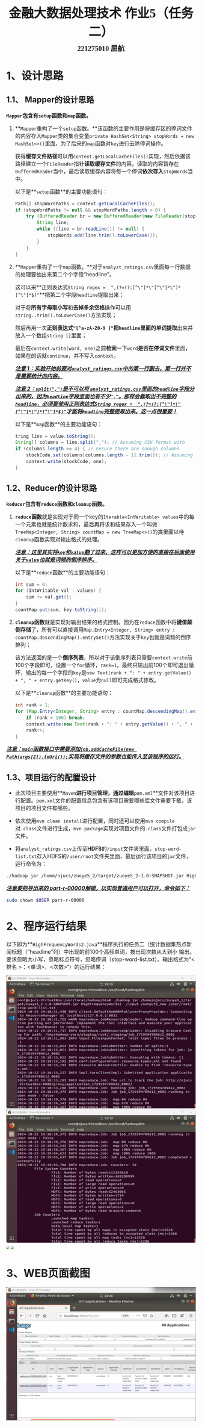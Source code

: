 <center><div style='height:4mm;'></div><div style="font-family:华文楷体;font-size:25pt;"><b>金融大数据处理技术 作业5（任务二）</b></div></center>

<center><div style='height:2mm;'></div><div style="font-family:华文楷体;font-size:14pt;"><b>221275010 屈航</b></div></center>

# 1、设计思路

## 1.1、 Mapper的设计思路

**`Mapper`包含有`setup`函数和`map`函数。**

1. **`Mapper`重构了一个`setup`函数。**该函数的主要作用是将缓存区的停词文件的内容存入`Mapper`类的集合变量`private HashSet<String> stopWords = new HashSet<>()`里面，为了后来的`map`函数对`key`进行去除停词操作。

   获得**缓存文件路径**可以用`context.getLocalCacheFiles()`实现，然后依据该路径建立一个`FileReader`指针**读取缓存文件**的内容，读取的内容暂存在`BufferedReader`当中，最后读取缓存内容将每一个停词**依次存入**`stopWords`当中。

   以下是**`setup`函数**的主要功能语句：

   ```java
   Path[] stopWordPaths = context.getLocalCacheFiles();
   if (stopWordPaths != null && stopWordPaths.length > 0) {
       try (BufferedReader br = new BufferedReader(new FileReader(stopWordPaths[0].toString()))) {
           String line;
           while ((line = br.readLine()) != null) {
               stopWords.add(line.trim().toLowerCase());
           }
       }
   }
   ```

2. **`Mapper`重构了一个`map`函数。**对于`analyst_ratings.csv`里面每一行数据的处理要抽出来第二个个字段“headline”。

   这可以采**正则表达式`String regex =  ",(?=(?:[^\"]*\"[^\"]*\")*[^\"]*$)"`**把第二个字段`headline`提取出来；

   对于将**所有字母取小写**和**去掉多余空格**操作可以用`string..trim().toLowerCase()`方法实现；
   
   然后再用一次**正则表达式`"[^a-zA-Z0-9 ]"`**把`headline`里面的**单词提取**出来并放入一个数组`string []`里面；
   
   最后在`context.write(word, one)`之前**检索**一下`word`**是否在停词文件**里面，如果在的话就`continue`，并不写入`context`。
   
   **<u>*注意 1：实验开始前要对`analyst_ratings.csv`中的第一行删去，第一行并不是需要统计的内容。*</u>**
   
   ***<u>注意 2：`split(",")`是不可以将 `analyst_ratings.csv`里面的`headline`字段分出来的，因为`headline`字段里面也有不少`","`。那样会截取出不完整的`headline`，必须要使用正则表达式`String regex =  ",(?=(?:[^\"]*\"[^\"]*\")*[^\"]*$)"`才能将`headline`完整提取出来。这一点很重要！</u>***
   
   以下是**`map`函数**的主要功能语句：
   
   ```java
   tring line = value.toString();
   String[] columns = line.split(","); // Assuming CSV format with    ',' as delimiter
   if (columns.length >= 4) { // Ensure there are enough columns
       stockCode.set(columns[columns.length - 1].trim()); // Assuming    stock code is in the last column 
       context.write(stockCode, one);
   }
   ```

## 1.2、Reducer的设计思路

**`Reducer`包含有`reduce`函数和`cleanup`函数。**

1. **`reduce`函数**就是实现对于同一个key的`Iterable<IntWritable> values`中的每一个元素也就是统计数求和，最后再将求和结果存入一个叫做`TreeMap<Integer, String> countMap = new TreeMap<>()`的类里面以待`cleanup`函数实现对输出格式的处理。
   
   **<u>*注意：这里其实将`key`和`value`翻了过来，这样可以更加方便的直接在后面使用关于`value`也就是词频的倒序排序。*</u>**
   
   以下是**`reduce`函数**的主要功能语句：
   
   ```java
   int sum = 0;
   for (IntWritable val : values) {
       sum += val.get();
   }
   countMap.put(sum, key.toString());
   ```
   
2. **`cleanup`函数**就是实现对输出结果的格式控制。因为在`reduce`函数中将**键值颠倒存储**了，所有可以直接调用`Map.Entry<Integer, String> entry : countMap.descendingMap().entrySet()`方法实现关于`key`也就是词频的倒序排列；
   
   该方法返回的是一个**倒序列表**，所以对于该倒序列表只需要`context.write`前100个字段即可，设置一个`for`循环，`rank=1`，最终只输出前100个即可退出循环，输出的每一个字段的`key`是`new Text(rank + ": " + entry.getValue() + ", " + entry.getKey()`，`value`为`null`即可完成格式修改。
   
   以下是**`cleanup`函数**的主要功能语句：
   
   ```java
   int rank = 1;
   for (Map.Entry<Integer, String> entry : countMap.descendingMap().entrySet()) {
       if (rank > 100) break;
       context.write(new Text(rank + ": " + entry.getValue() + ", " + entry.getKey()), null);
       rank++;
   }
   ```

***<u>注意：`main`函数接口中需要添加`job.addCacheFile(new Path(args[2]).toUri());`实现将缓存文件的参数也能传入至该程序的运行。</u>***

## 1.3、项目运行的配置设计

- 此次项目主要使用**`Maven`**进行项目管理，通过编辑**`pom.xml`**文件对该项目进行配置。`pom.xml`文件的配置信息包含有该项目需要哪些库文件需要下载，该项目的项目文件有哪些。


- 依次使用`mvn clean install`进行配置，同时还可以使用`mvn compile`对`.class`文件进行生成，`mvn package`实现对项目文件的`.class`文件打包成`jar`文件。


- 将`analyst_ratings.csv`上传至**HDFS**的`/input`文件夹里面，`stop-word-list.txt`存入HDFS的`/user/root`文件夹里面，最后运行该项目的`jar`文件，运行命令为：


```bash
./hadoop jar /home/njucs/zuoye5_2/target/zuoye5_2-1.0-SNAPSHOT.jar HighFrequencyWords2 /input /output2 /user/root/stop-word-list.txt
```

***<u>注意要把导出来的 part-r-00000解锁，以实现普通用户可以打开，命令如下：</u>***

```bash
sudo chown $USER part-r-00000
```

# 2、程序运行结果

以下即为**`HighFrequencyWords2.java`**程序执行的任务二（统计数据集热点新闻标题（“headline”列）中出现的前100个⾼频单词，按出现次数从⼤到⼩
输出。要求忽略⼤⼩写，忽略标点符号，忽略停词（stop-word-list.txt）。输出格式为"<排名
\>：<单词>，<次数>“）的运行结果：

<img src="screenshot\1.png" style="zoom:50%;" />

<img src="screenshot\2.png" style="zoom:50%;" />

<img src="\screenshot\3.png" style="zoom:50%;" />

<img src="D:\A课程文件夹\大三上课程文件\金融大数据处理技术\金融大数据处理技术作业5（涉及6、7课件）\zuoye5\screenshot\4.png" style="zoom:50%;" />

# 3、WEB页面截图

<img src="screenshot\5.png" style="zoom:50%;" />